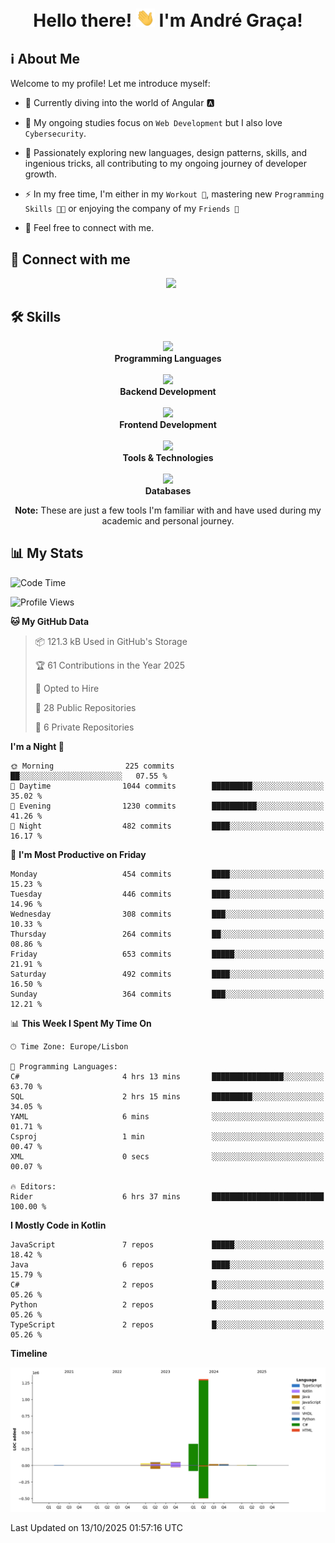 <h1 align="center">Hello there! <img src="https://raw.githubusercontent.com/ABSphreak/ABSphreak/master/gifs/Hi.gif" width="30"> I'm André Graça!</h1>

## ℹ️ About Me

Welcome to my profile! Let me introduce myself:

- 🔭 Currently diving into the world of Angular 🅰️

- 🌱 My ongoing studies focus on `Web Development` but I also love `Cybersecurity`.
 
- 🚀 Passionately exploring new languages, design patterns, skills, and ingenious tricks, all contributing to my ongoing journey of developer growth.

- ⚡ In my free time, I'm either in my `Workout 💪`, mastering new `Programming Skills 👨‍💻` or enjoying the company of my `Friends 👥`

- 💬 Feel free to connect with me.

## 🤝 Connect with me

<p align="center">
  <a style="margin-left: 10px;" target="_blank" href="mailto:andre.graca.2001@gmail.com">
    <img width="50px" src="https://static.vecteezy.com/system/resources/previews/022/484/516/non_2x/google-mail-gmail-icon-logo-symbol-free-png.png">
  </a>
</p>

## 🛠️ Skills

<div align="center">
  <p align="center">
    <img src="https://skillicons.dev/icons?i=kotlin,java,js,ts,python,c&perline=6" /><br/>
    <b>Programming Languages</b><br/><br/>
    <img src="https://skillicons.dev/icons?i=spring,nodejs,express&perline=5" /><br/>
    <b>Backend Development</b><br/><br/>
    <img src="https://skillicons.dev/icons?i=react,nextjs,html,css,bootstrap,tailwind&perline=6" /><br/>
    <b>Frontend Development</b><br/><br/>
    <img src="https://skillicons.dev/icons?i=docker,linux,bash,git,github,androidstudio,jenkins,postman&perline=9" /><br/>
    <b>Tools & Technologies</b><br/><br/>
    <img src="https://skillicons.dev/icons?i=postgres,mongodb&perline=2" /><br/>
    <b>Databases</b>
  </p> 
  <p align="center"><b>Note:</b> These are just a few tools I'm familiar with and have used during my academic and personal journey.</p>
</div>

## 📊 My Stats

<!--START_SECTION:waka-->
![Code Time](http://img.shields.io/badge/Code%20Time-2%2C202%20hrs%2020%20mins-blue)

![Profile Views](http://img.shields.io/badge/Profile%20Views-0-blue)

**🐱 My GitHub Data** 

> 📦 121.3 kB Used in GitHub's Storage 
 > 
> 🏆 61 Contributions in the Year 2025
 > 
> 💼 Opted to Hire
 > 
> 📜 28 Public Repositories 
 > 
> 🔑 6 Private Repositories 
 > 
**I'm a Night 🦉** 

```text
🌞 Morning                225 commits         ██░░░░░░░░░░░░░░░░░░░░░░░   07.55 % 
🌆 Daytime                1044 commits        █████████░░░░░░░░░░░░░░░░   35.02 % 
🌃 Evening                1230 commits        ██████████░░░░░░░░░░░░░░░   41.26 % 
🌙 Night                  482 commits         ████░░░░░░░░░░░░░░░░░░░░░   16.17 % 
```
📅 **I'm Most Productive on Friday** 

```text
Monday                   454 commits         ████░░░░░░░░░░░░░░░░░░░░░   15.23 % 
Tuesday                  446 commits         ████░░░░░░░░░░░░░░░░░░░░░   14.96 % 
Wednesday                308 commits         ███░░░░░░░░░░░░░░░░░░░░░░   10.33 % 
Thursday                 264 commits         ██░░░░░░░░░░░░░░░░░░░░░░░   08.86 % 
Friday                   653 commits         █████░░░░░░░░░░░░░░░░░░░░   21.91 % 
Saturday                 492 commits         ████░░░░░░░░░░░░░░░░░░░░░   16.50 % 
Sunday                   364 commits         ███░░░░░░░░░░░░░░░░░░░░░░   12.21 % 
```


📊 **This Week I Spent My Time On** 

```text
🕑︎ Time Zone: Europe/Lisbon

💬 Programming Languages: 
C#                       4 hrs 13 mins       ████████████████░░░░░░░░░   63.70 % 
SQL                      2 hrs 15 mins       █████████░░░░░░░░░░░░░░░░   34.05 % 
YAML                     6 mins              ░░░░░░░░░░░░░░░░░░░░░░░░░   01.71 % 
Csproj                   1 min               ░░░░░░░░░░░░░░░░░░░░░░░░░   00.47 % 
XML                      0 secs              ░░░░░░░░░░░░░░░░░░░░░░░░░   00.07 % 

🔥 Editors: 
Rider                    6 hrs 37 mins       █████████████████████████   100.00 % 
```

**I Mostly Code in Kotlin** 

```text
JavaScript               7 repos             █████░░░░░░░░░░░░░░░░░░░░   18.42 % 
Java                     6 repos             ████░░░░░░░░░░░░░░░░░░░░░   15.79 % 
C#                       2 repos             █░░░░░░░░░░░░░░░░░░░░░░░░   05.26 % 
Python                   2 repos             █░░░░░░░░░░░░░░░░░░░░░░░░   05.26 % 
TypeScript               2 repos             █░░░░░░░░░░░░░░░░░░░░░░░░   05.26 % 
```



**Timeline**

![Lines of Code chart](https://raw.githubusercontent.com/AndreGraca3/AndreGraca3/main/assets/bar_graph.png)


 Last Updated on 13/10/2025 01:57:16 UTC
<!--END_SECTION:waka-->
